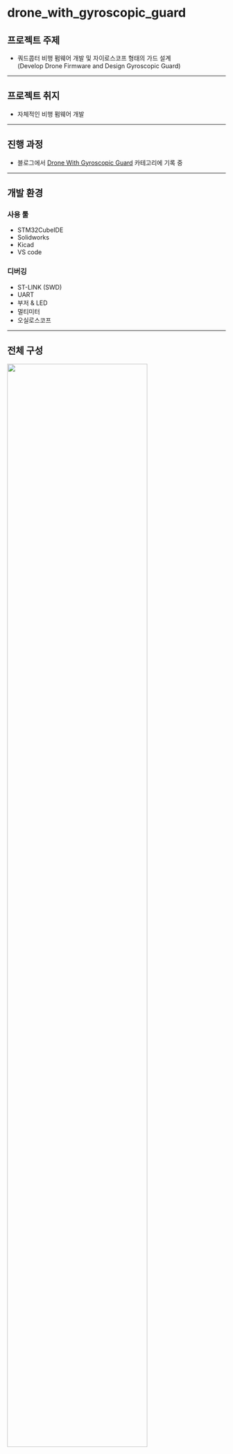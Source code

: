 # drone_with_gyroscopic_guard

## 프로젝트 주제
- 쿼드콥터 비행 펌웨어 개발 및 자이로스코프 형태의 가드 설계  
(Develop Drone Firmware and Design Gyroscopic Guard)

---

## 프로젝트 취지
- 자체적인 비행 펌웨어 개발

---

## 진행 과정
- 블로그에서 [Drone With Gyroscopic Guard](https://mokhwasomssi.tistory.com/category/Drone%20With%20Gyroscopic%20Guard) 카테고리에 기록 중

---

## 개발 환경
### 사용 툴
- STM32CubeIDE
- Solidworks
- Kicad
- VS code

### 디버깅
- ST-LINK (SWD)
- UART
- 부저 & LED
- 멀티미터
- 오실로스코프
 
---
## 전체 구성 

<img src = https://user-images.githubusercontent.com/48342925/120675093-bd694800-c4cf-11eb-8fd9-1b790a0e0a16.png width = "80%" height = "80%">

- `자이로스코픽 가드` - 480mm
- `쿼드콥터` - 5 inches, 210mm

---

## `자이로스코픽 가드`

<img src = https://user-images.githubusercontent.com/48342925/120675984-8a738400-c4d0-11eb-9ec6-cfb9434c2b29.png width = "400" height = "400">

<img src = https://user-images.githubusercontent.com/48342925/120676528-15ed1500-c4d1-11eb-9458-e0ceaea3dd1e.jpg width = "400" height = "400">

### 구성

- 지름 3mm 카본 로드
- 두께 3mm 카본 플레이트
- 소형 베어링
- 샤프트 (평행핀)
- 3D 프린터 출력물

### 특징
- 장애물에 충돌시 충격을 완화 시키는 구조
- x축 회전 자이로스코프 링
- y축 회전 자이로스코프 링
- z축 회전 2V 지오데식 구

---

## `쿼드콥터`

<img src = https://user-images.githubusercontent.com/48342925/120677179-c78c4600-c4d1-11eb-9ebb-3a9b6eed6eae.jpg width = "400" height = "400">
<img src = https://user-images.githubusercontent.com/48342925/120677044-a1ff3c80-c4d1-11eb-8f65-7ed28fb8ffee.jpg width = "400" height = "400">

(rf 모듈은 안쓰는 겁니다...)

### 구성 

- 기체
    - STM32F4CEU6   
    - 210mm frame  
    - 2207 2450KV BLDC  
    - 5045 props  
    - PDB  
    - ESC  
    - IMU  
    - Buzzer  
    - 4S Lipo Battery  
    - Battery Monitor  
    - SWD (st-link)  
- 조종기
    - 송신기 : FS-i6
    - 수신기 : FS-A8S

### 특징
- 1 Khz 제어주기
- Dshot 프로토콜 사용
- i-bus 프로토콜 사용
